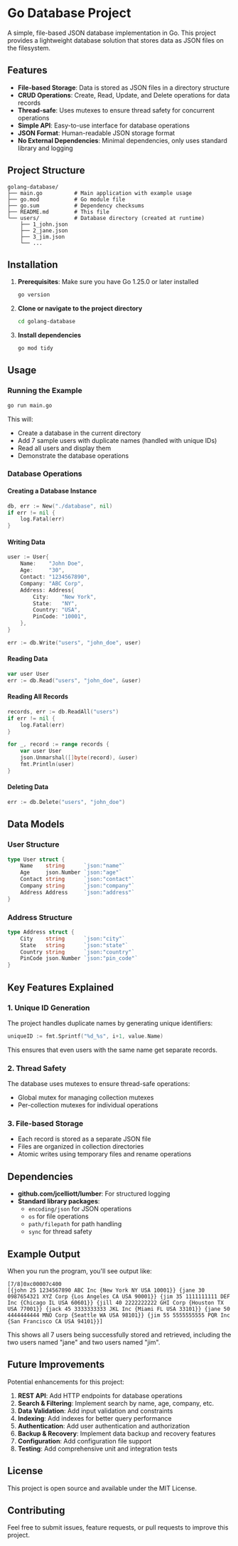 # Go Database Project

A simple, file-based JSON database implementation in Go. This project provides a lightweight database solution that stores data as JSON files on the filesystem.

## Features

- **File-based Storage**: Data is stored as JSON files in a directory structure
- **CRUD Operations**: Create, Read, Update, and Delete operations for data records
- **Thread-safe**: Uses mutexes to ensure thread safety for concurrent operations
- **Simple API**: Easy-to-use interface for database operations
- **JSON Format**: Human-readable JSON storage format
- **No External Dependencies**: Minimal dependencies, only uses standard library and logging

## Project Structure

```
golang-database/
├── main.go          # Main application with example usage
├── go.mod           # Go module file
├── go.sum           # Dependency checksums
├── README.md        # This file
└── users/           # Database directory (created at runtime)
    ├── 1_john.json
    ├── 2_jane.json
    ├── 3_jim.json
    └── ...
```

## Installation

1. **Prerequisites**: Make sure you have Go 1.25.0 or later installed
   ```bash
   go version
   ```

2. **Clone or navigate to the project directory**
   ```bash
   cd golang-database
   ```

3. **Install dependencies**
   ```bash
   go mod tidy
   ```

## Usage

### Running the Example

```bash
go run main.go
```

This will:
- Create a database in the current directory
- Add 7 sample users with duplicate names (handled with unique IDs)
- Read all users and display them
- Demonstrate the database operations

### Database Operations

#### Creating a Database Instance

```go
db, err := New("./database", nil)
if err != nil {
    log.Fatal(err)
}
```

#### Writing Data

```go
user := User{
    Name:    "John Doe",
    Age:     "30",
    Contact: "1234567890",
    Company: "ABC Corp",
    Address: Address{
        City:    "New York",
        State:   "NY",
        Country: "USA",
        PinCode: "10001",
    },
}

err := db.Write("users", "john_doe", user)
```

#### Reading Data

```go
var user User
err := db.Read("users", "john_doe", &user)
```

#### Reading All Records

```go
records, err := db.ReadAll("users")
if err != nil {
    log.Fatal(err)
}

for _, record := range records {
    var user User
    json.Unmarshal([]byte(record), &user)
    fmt.Println(user)
}
```

#### Deleting Data

```go
err := db.Delete("users", "john_doe")
```

## Data Models

### User Structure

```go
type User struct {
    Name    string      `json:"name"`
    Age     json.Number `json:"age"`
    Contact string      `json:"contact"`
    Company string      `json:"company"`
    Address Address     `json:"address"`
}
```

### Address Structure

```go
type Address struct {
    City    string      `json:"city"`
    State   string      `json:"state"`
    Country string      `json:"country"`
    PinCode json.Number `json:"pin_code"`
}
```

## Key Features Explained

### 1. Unique ID Generation
The project handles duplicate names by generating unique identifiers:
```go
uniqueID := fmt.Sprintf("%d_%s", i+1, value.Name)
```
This ensures that even users with the same name get separate records.

### 2. Thread Safety
The database uses mutexes to ensure thread-safe operations:
- Global mutex for managing collection mutexes
- Per-collection mutexes for individual operations

### 3. File-based Storage
- Each record is stored as a separate JSON file
- Files are organized in collection directories
- Atomic writes using temporary files and rename operations

## Dependencies

- **github.com/jcelliott/lumber**: For structured logging
- **Standard library packages**: 
  - `encoding/json` for JSON operations
  - `os` for file operations
  - `path/filepath` for path handling
  - `sync` for thread safety

## Example Output

When you run the program, you'll see output like:
```
[7/8]0xc00007c400
[{john 25 1234567890 ABC Inc {New York NY USA 10001}} {jane 30 0987654321 XYZ Corp {Los Angeles CA USA 90001}} {jim 35 1111111111 DEF Inc {Chicago IL USA 60601}} {jill 40 2222222222 GHI Corp {Houston TX USA 77001}} {jack 45 3333333333 JKL Inc {Miami FL USA 33101}} {jane 50 4444444444 MNO Corp {Seattle WA USA 98101}} {jim 55 5555555555 PQR Inc {San Francisco CA USA 94101}}]
```

This shows all 7 users being successfully stored and retrieved, including the two users named "jane" and two users named "jim".

## Future Improvements

Potential enhancements for this project:

1. **REST API**: Add HTTP endpoints for database operations
2. **Search & Filtering**: Implement search by name, age, company, etc.
3. **Data Validation**: Add input validation and constraints
4. **Indexing**: Add indexes for better query performance
5. **Authentication**: Add user authentication and authorization
6. **Backup & Recovery**: Implement data backup and recovery features
7. **Configuration**: Add configuration file support
8. **Testing**: Add comprehensive unit and integration tests

## License

This project is open source and available under the MIT License.

## Contributing

Feel free to submit issues, feature requests, or pull requests to improve this project.

